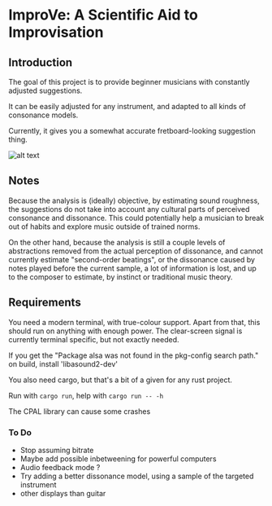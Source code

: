 # ImproVe: A Scientific Aid to Improvisation

## Introduction

The goal of this project is to provide beginner musicians with constantly adjusted suggestions.

It can be easily adjusted for any instrument, and adapted to all kinds of consonance models.

Currently, it gives you a somewhat accurate fretboard-looking suggestion thing.

![alt text](https://i.imgur.com/XD9MSTb.png)

## Notes

Because the analysis is (ideally) objective, by estimating sound roughness, the suggestions do not take into account any cultural parts of perceived consonance and dissonance. This could potentially help a musician to break out of habits and explore music outside of trained norms.

On the other hand, because the analysis is still a couple levels of abstractions removed from the actual perception of dissonance, and cannot currently estimate "second-order beatings", or the dissonance caused by notes played before the current sample, a lot of information is lost, and up to the composer to estimate, by instinct or traditional music theory.

## Requirements

You need a modern terminal, with true-colour support. Apart from that, this should run on anything with enough power. The clear-screen signal is currently terminal specific, but not exactly needed.

If you get the "Package alsa was not found in the pkg-config search path." on build,
install 'libasound2-dev'

You also need cargo, but that's a bit of a given for any rust project.

Run with `cargo run`, help with `cargo run -- -h`

The CPAL library can cause some crashes

### To Do

* Stop assuming bitrate
* Maybe add possible inbetweening for powerful computers
* Audio feedback mode ?
* Try adding a better dissonance model, using a sample of the targeted instrument
* other displays than guitar
